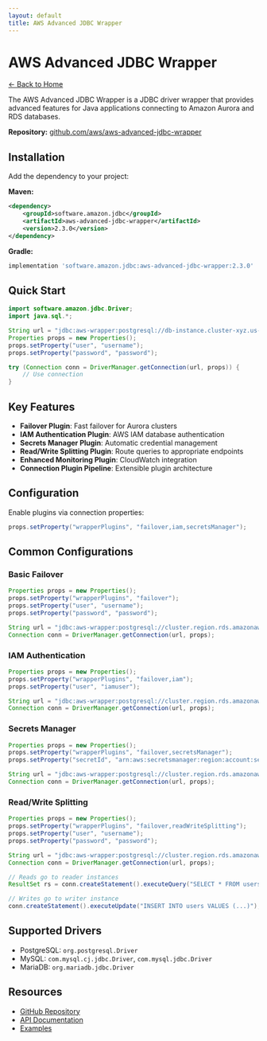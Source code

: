 ```yaml
---
layout: default
title: AWS Advanced JDBC Wrapper
---
```


# AWS Advanced JDBC Wrapper

[← Back to Home](/)

The AWS Advanced JDBC Wrapper is a JDBC driver wrapper that provides advanced features for Java applications connecting to Amazon Aurora and RDS databases.

**Repository:** [github.com/aws/aws-advanced-jdbc-wrapper](https://github.com/aws/aws-advanced-jdbc-wrapper)

## Installation

Add the dependency to your project:

**Maven:**
```xml
<dependency>
    <groupId>software.amazon.jdbc</groupId>
    <artifactId>aws-advanced-jdbc-wrapper</artifactId>
    <version>2.3.0</version>
</dependency>
```

**Gradle:**
```gradle
implementation 'software.amazon.jdbc:aws-advanced-jdbc-wrapper:2.3.0'
```

## Quick Start

```java
import software.amazon.jdbc.Driver;
import java.sql.*;

String url = "jdbc:aws-wrapper:postgresql://db-instance.cluster-xyz.us-east-1.rds.amazonaws.com:5432/mydb";
Properties props = new Properties();
props.setProperty("user", "username");
props.setProperty("password", "password");

try (Connection conn = DriverManager.getConnection(url, props)) {
    // Use connection
}
```

## Key Features

- **Failover Plugin**: Fast failover for Aurora clusters
- **IAM Authentication Plugin**: AWS IAM database authentication
- **Secrets Manager Plugin**: Automatic credential management
- **Read/Write Splitting Plugin**: Route queries to appropriate endpoints
- **Enhanced Monitoring Plugin**: CloudWatch integration
- **Connection Plugin Pipeline**: Extensible plugin architecture

## Configuration

Enable plugins via connection properties:

```java
props.setProperty("wrapperPlugins", "failover,iam,secretsManager");
```

## Common Configurations

### Basic Failover

```java
Properties props = new Properties();
props.setProperty("wrapperPlugins", "failover");
props.setProperty("user", "username");
props.setProperty("password", "password");

String url = "jdbc:aws-wrapper:postgresql://cluster.region.rds.amazonaws.com:5432/mydb";
Connection conn = DriverManager.getConnection(url, props);
```

### IAM Authentication

```java
Properties props = new Properties();
props.setProperty("wrapperPlugins", "failover,iam");
props.setProperty("user", "iamuser");

String url = "jdbc:aws-wrapper:postgresql://cluster.region.rds.amazonaws.com:5432/mydb";
Connection conn = DriverManager.getConnection(url, props);
```

### Secrets Manager

```java
Properties props = new Properties();
props.setProperty("wrapperPlugins", "failover,secretsManager");
props.setProperty("secretId", "arn:aws:secretsmanager:region:account:secret:name");

String url = "jdbc:aws-wrapper:postgresql://cluster.region.rds.amazonaws.com:5432/mydb";
Connection conn = DriverManager.getConnection(url, props);
```

### Read/Write Splitting

```java
Properties props = new Properties();
props.setProperty("wrapperPlugins", "failover,readWriteSplitting");
props.setProperty("user", "username");
props.setProperty("password", "password");

String url = "jdbc:aws-wrapper:postgresql://cluster.region.rds.amazonaws.com:5432/mydb";
Connection conn = DriverManager.getConnection(url, props);

// Reads go to reader instances
ResultSet rs = conn.createStatement().executeQuery("SELECT * FROM users");

// Writes go to writer instance
conn.createStatement().executeUpdate("INSERT INTO users VALUES (...)");
```

## Supported Drivers

- PostgreSQL: `org.postgresql.Driver`
- MySQL: `com.mysql.cj.jdbc.Driver`, `com.mysql.jdbc.Driver`
- MariaDB: `org.mariadb.jdbc.Driver`

## Resources

- [GitHub Repository](https://github.com/aws/aws-advanced-jdbc-wrapper)
- [API Documentation](https://github.com/aws/aws-advanced-jdbc-wrapper/tree/main/docs)
- [Examples](https://github.com/aws/aws-advanced-jdbc-wrapper/tree/main/examples)
